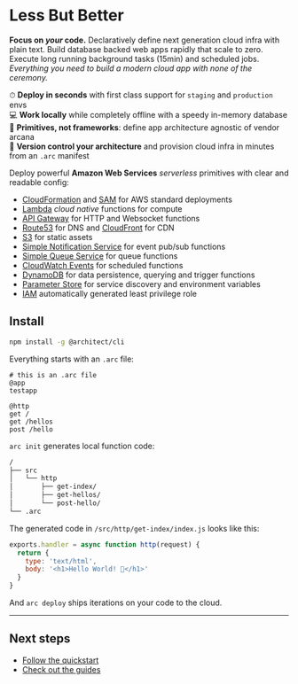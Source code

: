 # Less But Better

<b>Focus on <i>your</i> code.</b> Declaratively define next generation cloud infra with plain text. Build database backed web apps rapidly that scale to zero. Execute long running background tasks (15min) and scheduled jobs. <i>Everything you need to build a modern cloud app with none of the ceremony.</i>

⏱  **Deploy in seconds** with first class support for `staging` and `production` envs<br>
💻 **Work locally** while completely offline with a speedy in-memory database<br>
💓 **Primitives, not frameworks**: define app architecture agnostic of vendor arcana<br>
💾 **Version control your architecture** and provision cloud infra in minutes from an `.arc` manifest <br>

Deploy powerful **Amazon Web Services** _serverless_ primitives with clear and readable config: 

- [CloudFormation](https://aws.amazon.com/cloudformation/) and [SAM](https://docs.aws.amazon.com/serverless-application-model/latest/developerguide/serverless-sam-reference.html#serverless-sam-cli) for AWS standard deployments
- [Lambda](https://aws.amazon.com/lambda/) *cloud native* functions for compute 
- [API Gateway](https://aws.amazon.com/api-gateway/) for HTTP and Websocket functions
- [Route53](https://aws.amazon.com/route53) for DNS and [CloudFront](https://aws.amazon.com/cloudfront/) for CDN
- [S3](https://aws.amazon.com/s3/) for static assets
- [Simple Notification Service](https://aws.amazon.com/sns/) for event pub/sub functions
- [Simple Queue Service](https://aws.amazon.com/sqs/) for queue functions
- [CloudWatch Events](https://docs.aws.amazon.com/lambda/latest/dg/with-scheduled-events.html) for scheduled functions
- [DynamoDB](https://aws.amazon.com/dynamodb/) for data persistence, querying and trigger functions
- [Parameter Store](https://docs.aws.amazon.com/systems-manager/latest/userguide/systems-manager-paramstore.html) for service discovery and environment variables
- [IAM](https://docs.aws.amazon.com/IAM/latest/UserGuide/best-practices.html#grant-least-privilege) automatically generated least privilege role

## Install

```bash
npm install -g @architect/cli
```

Everything starts with an `.arc` file:

```arc
# this is an .arc file
@app
testapp

@http
get /
get /hellos
post /hello
```

`arc init` generates local function code:

```bash
/
├── src
│   └── http
│       ├── get-index/
│       ├── get-hellos/
│       └── post-hello/
└── .arc
```

The generated code in `/src/http/get-index/index.js` looks like this:

```javascript
exports.handler = async function http(request) {
  return {
    type: 'text/html',
    body: '<h1>Hello World! 🎉</h1>'
  }
} 
```

And `arc deploy` ships iterations on your code to the cloud. 

---

## Next steps

- [Follow the quickstart](/quickstart)
- [Check out the guides](/guides/http)
